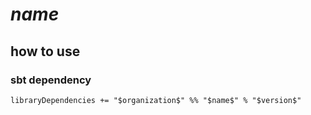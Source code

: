# $name$

## how to use

### sbt dependency

```
libraryDependencies += "$organization$" %% "$name$" % "$version$"
```

